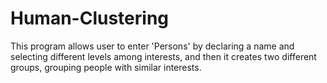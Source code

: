# Human-Clustering

This program allows user to enter 'Persons' by declaring a name and selecting different levels among interests, and then it creates two different groups, grouping people with similar interests.
